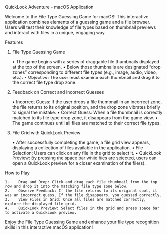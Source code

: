 QuickLook Adventure - macOS Application

Welcome to the File Type Guessing Game for macOS! This interactive application combines elements of a guessing game and a file browser. Users will test their knowledge of file types based on thumbnail previews and interact with files in a unique, engaging way.

Features

1. File Type Guessing Game

    •    The game begins with a series of draggable file thumbnails displayed at the top of the screen.
    •    Below those thumbnails are designated “drop zones” corresponding to different file types (e.g., image, audio, video, etc.).
    •    Objective: The user must examine each thumbnail and drag it to the correct file type drop zone.

2. Feedback on Correct and Incorrect Guesses

    •    Incorrect Guess: If the user drops a file thumbnail in an incorrect zone, the file returns to its original position, and the drop zone vibrates briefly to signal the mistake.
    •    Correct Guess: When a file thumbnail is correctly matched to its file type drop zone, it disappears from the game view.
    •    The game continues until all files are matched to their correct file types.

3. File Grid with QuickLook Preview

    •    After successfully completing the game, a file grid view appears, displaying a collection of files available in the application.
    •    File Selection: Users can click on any file in the grid to select it.
    •    QuickLook Preview: By pressing the space bar while files are selected, users can open a QuickLook preview for a closer examination of the file(s).

How to Play

    1.    Drag and Drop: Click and drag each file thumbnail from the top row and drop it into the matching file type zone below.
    2.    Observe Feedback: If the file returns to its original spot, it was an incorrect guess. If the file disappears, you guessed correctly.
    3.    View Files in Grid: Once all files are matched correctly, explore the displayed file grid.
    4.    QuickLook Preview: Select files in the grid and press space bar to activate a QuickLook preview.

Enjoy the File Type Guessing Game and enhance your file type recognition skills in this interactive macOS application!

